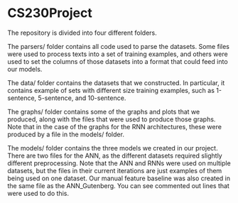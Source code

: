 # CS230Project
The repository is divided into four different folders.

The parsers/ folder contains all code used to parse the datasets. Some files were used to process texts into a set of training examples, and others were used to set the columns of those datasets into a format that could feed into our models. 

The data/ folder contains the datasets that we constructed. In particular, it contains example of sets with different size training examples, such as 1-sentence, 5-sentence, and 10-sentence.

The graphs/ folder contains some of the graphs and plots that we produced, along with the files that were used to produce those graphs. Note that in the case of the graphs for the RNN architectures, these were produced by a file in the models/ folder.

The models/ folder contains the three models we created in our project. There are two files for the ANN, as the different datasets required slightly different preprocessing. Note that the ANN and RNNs were used on multiple datasets, but the files in their current iterations are just examples of them being used on one dataset. Our manual feature baseline was also created in the same file as the ANN_Gutenberg. You can see commented out lines that were used to do this.
